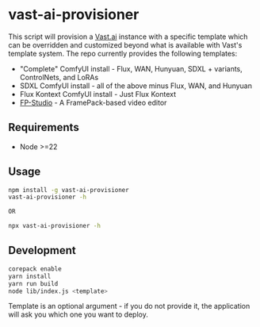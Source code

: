 # vast-ai-provisioner

This script will provision a [Vast.ai](https://vast.ai) instance with a specific template which can be overridden and customized beyond what is available with Vast's template system. The repo currently provides the following templates:

- "Complete" ComfyUI install - Flux, WAN, Hunyuan, SDXL + variants, ControlNets, and LoRAs
- SDXL ComfyUI install - all of the above minus Flux, WAN, and Hunyuan
- Flux Kontext ComfyUI install - Just Flux Kontext
- [FP-Studio](https://github.com/FP-Studio/FramePack-Studio) - A FramePack-based video editor

## Requirements

- Node >=22

## Usage

```sh
npm install -g vast-ai-provisioner
vast-ai-provisioner -h

OR

npx vast-ai-provisioner -h
```

## Development

```sh
corepack enable
yarn install
yarn run build
node lib/index.js <template>
```

Template is an optional argument - if you do not provide it, the application will ask you which one you want to deploy.
